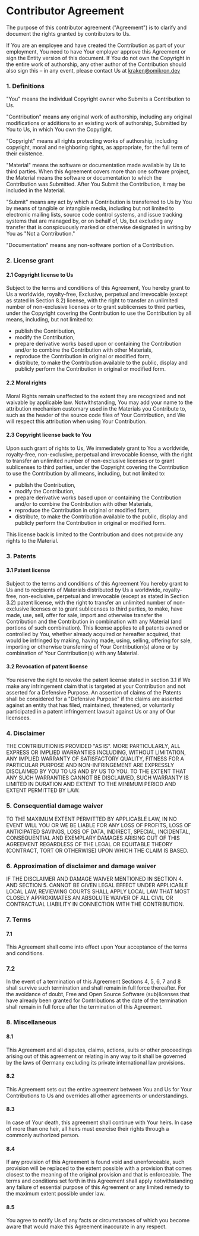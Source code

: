 # Contributor Agreement

The purpose of this contributor agreement ("Agreement") is to clarify 
and document the rights granted by contributors to Us.

If You are an employee and have created the Contribution as part of your employment, 
You need to have Your employer approve this Agreement or sign the Entity version of this document.
If You do not own the Copyright in the entire work of authorship, 
any other author of the Contribution should also sign this – in any event,
please contact Us at kraken@omikron.dev

### 1. Definitions

"You" means the individual Copyright owner who Submits a Contribution to Us.

"Contribution" means any original work of authorship, including any original 
modifications or additions to an existing work of authorship, Submitted by You to Us,
in which You own the Copyright.

"Copyright" means all rights protecting works of authorship, including copyright, 
moral and neighboring rights, as appropriate, for the full term of their existence.

"Material" means the software or documentation made available by Us to third parties.
When this Agreement covers more than one software project, the Material means the software
or documentation to which the Contribution was Submitted. After You Submit the Contribution, 
it may be included in the Material.

"Submit" means any act by which a Contribution is transferred to Us by You by means of tangible
or intangible media, including but not limited to electronic mailing lists, source code control systems,
and issue tracking systems that are managed by, or on behalf of, Us, but excluding any transfer 
that is conspicuously marked or otherwise designated in writing by You as "Not a Contribution."

"Documentation" means any non-software portion of a Contribution.

### 2. License grant

#### 2.1 Copyright license to Us

Subject to the terms and conditions of this Agreement, You hereby grant to Us a worldwide, royalty-free, 
Exclusive, perpetual and irrevocable (except as stated in Section 8.2) license, with the right to transfer
an unlimited number of non-exclusive licenses or to grant sublicenses to third parties, under the Copyright
covering the Contribution to use the Contribution by all means, including, but not limited to:

- publish the Contribution,
- modify the Contribution,
- prepare derivative works based upon or containing the Contribution and/or to combine the
  Contribution with other Materials,
- reproduce the Contribution in original or modified form,
- distribute, to make the Contribution available to the public, display and publicly perform the 
  Contribution in original or modified form.

#### 2.2 Moral rights

Moral Rights remain unaffected to the extent they are recognized and not waivable by applicable law.
Notwithstanding, You may add your name to the attribution mechanism customary used in the Materials 
you Contribute to, such as the header of the source code files of Your Contribution, and We will
respect this attribution when using Your Contribution.

#### 2.3 Copyright license back to You

Upon such grant of rights to Us, We immediately grant to You a worldwide, royalty-free, non-exclusive,
perpetual and irrevocable license, with the right to transfer an unlimited number of non-exclusive licenses
or to grant sublicenses to third parties, under the Copyright covering the Contribution to use the 
Contribution by all means, including, but not limited to:

- publish the Contribution,
- modify the Contribution,
- prepare derivative works based upon or containing the Contribution and/or to combine the Contribution
  with other Materials,
- reproduce the Contribution in original or modified form,
- distribute, to make the Contribution available to the public, display and publicly perform the 
  Contribution in original or modified form.

This license back is limited to the Contribution and does not provide any rights to the Material.

### 3. Patents

#### 3.1 Patent license

Subject to the terms and conditions of this Agreement You hereby grant to Us and to recipients of 
Materials distributed by Us a worldwide, royalty-free, non-exclusive, perpetual and 
irrevocable (except as stated in Section 3.2) patent license, with the right to transfer an unlimited 
number of non-exclusive licenses or to grant sublicenses to third parties, to make, have made, use, sell,
offer for sale, import and otherwise transfer the Contribution and the Contribution in combination with 
any Material (and portions of such combination). This license applies to all patents owned or controlled 
by You, whether already acquired or hereafter acquired, that would be infringed by making, having made, 
using, selling, offering for sale, importing or otherwise transferring of Your Contribution(s) alone or by
combination of Your Contribution(s) with any Material.

#### 3.2 Revocation of patent license

You reserve the right to revoke the patent license stated in section 3.1 if We make any infringement claim
that is targeted at your Contribution and not asserted for a Defensive Purpose. An assertion of claims of
the Patents shall be considered for a "Defensive Purpose" if the claims are asserted against an entity that
has filed, maintained, threatened, or voluntarily participated in a patent infringement lawsuit against Us or 
any of Our licensees.

### 4. Disclaimer

THE CONTRIBUTION IS PROVIDED "AS IS". MORE PARTICULARLY, ALL EXPRESS OR IMPLIED WARRANTIES INCLUDING, 
WITHOUT LIMITATION, ANY IMPLIED WARRANTY OF SATISFACTORY QUALITY, FITNESS FOR A PARTICULAR PURPOSE AND
NON-INFRINGEMENT ARE EXPRESSLY DISCLAIMED BY YOU TO US AND BY US TO YOU. TO THE EXTENT THAT ANY SUCH WARRANTIES
CANNOT BE DISCLAIMED, SUCH WARRANTY IS LIMITED IN DURATION AND EXTENT TO THE MINIMUM PERIOD AND EXTENT 
PERMITTED BY LAW.

### 5. Consequential damage waiver

TO THE MAXIMUM EXTENT PERMITTED BY APPLICABLE LAW, IN NO EVENT WILL YOU OR WE BE LIABLE FOR ANY LOSS 
OF PROFITS, LOSS OF ANTICIPATED SAVINGS, LOSS OF DATA, INDIRECT, SPECIAL, INCIDENTAL, CONSEQUENTIAL 
AND EXEMPLARY DAMAGES ARISING OUT OF THIS AGREEMENT REGARDLESS OF THE LEGAL OR EQUITABLE 
THEORY (CONTRACT, TORT OR OTHERWISE) UPON WHICH THE CLAIM IS BASED.

### 6. Approximation of disclaimer and damage waiver

IF THE DISCLAIMER AND DAMAGE WAIVER MENTIONED IN SECTION 4. AND SECTION 5. CANNOT BE GIVEN LEGAL EFFECT
UNDER APPLICABLE LOCAL LAW, REVIEWING COURTS SHALL APPLY LOCAL LAW THAT MOST CLOSELY APPROXIMATES AN 
ABSOLUTE WAIVER OF ALL CIVIL OR CONTRACTUAL LIABILITY IN CONNECTION WITH THE CONTRIBUTION.

### 7. Terms

#### 7.1

This Agreement shall come into effect upon Your acceptance of the terms and conditions.

### 7.2

In the event of a termination of this Agreement Sections 4, 5, 6, 7 and 8 shall survive such
termination and shall remain in full force thereafter. For the avoidance of doubt, Free and 
Open Source Software (sub)licenses that have already been granted for Contributions at the date
of the termination shall remain in full force after the termination of this Agreement.

### 8. Miscellaneous

#### 8.1

This Agreement and all disputes, claims, actions, suits or other proceedings arising out of this 
agreement or relating in any way to it shall be governed by the laws of Germany excluding its private 
international law provisions.

#### 8.2

This Agreement sets out the entire agreement between You and Us for Your Contributions to Us and
overrides all other agreements or understandings.

#### 8.3

In case of Your death, this agreement shall continue with Your heirs. In case of more than one heir,
all heirs must exercise their rights through a commonly authorized person.

#### 8.4

If any provision of this Agreement is found void and unenforceable, such provision will be replaced 
to the extent possible with a provision that comes closest to the meaning of the original provision
and that is enforceable. The terms and conditions set forth in this Agreement shall apply notwithstanding 
any failure of essential purpose of this Agreement or any limited remedy to the maximum extent 
possible under law.

#### 8.5

You agree to notify Us of any facts or circumstances of which you become aware that would make
this Agreement inaccurate in any respect.